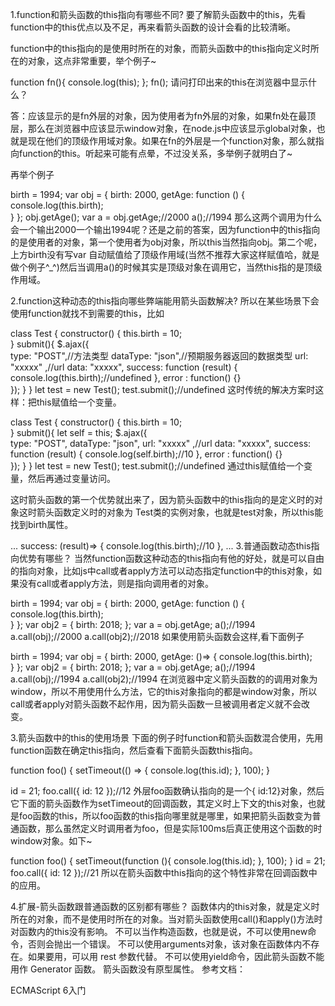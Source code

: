 1.function和箭头函数的this指向有哪些不同?
要了解箭头函数中的this，先看function中的this优点以及不足，再来看箭头函数的设计会看的比较清晰。

function中的this指向的是使用时所在的对象，而箭头函数中的this指向定义时所在的对象，这点非常重要，举个例子~

function fn(){
   console.log(this);
};
fn();
请问打印出来的this在浏览器中显示什么？

答：应该显示的是fn外层的对象，因为使用者为fn外层的对象，如果fn处在最顶层，那么在浏览器中应该显示window对象，在node.js中应该显示global对象，也就是现在他们的顶级作用域对象。如果在fn的外层是一个function对象，那么就指向function的this。听起来可能有点晕，不过没关系，多举例子就明白了~

再举个例子

birth =  1994;
var obj = {
    birth: 2000,
    getAge: function () {
        console.log(this.birth);       
    }
};
obj.getAge();
var a = obj.getAge;//2000
a();//1994
那么这两个调用为什么会一个输出2000一个输出1994呢？还是之前的答案，因为function中的this指向的是使用者的对象，第一个使用者为obj对象，所以this当然指向obj。第二个呢，上方birth没有写var 自动赋值给了顶级作用域(当然不推荐大家这样赋值哈，就是做个例子^_^)然后当调用a()的时候其实是顶级对象在调用它，当然this指的是顶级作用域。

2.function这种动态的this指向哪些弊端能用箭头函数解决?
所以在某些场景下会使用function就找不到需要的this，比如

class Test {
	constructor() {
		this.birth = 10;  
	}
	submit(){
		$.ajax({          
			type: "POST",//方法类型
			dataType: "json",//预期服务器返回的数据类型
			url: "xxxxx" ,//url
			data: "xxxxx",
			success: function (result) {
				console.log(this.birth);//undefined 
			},
			error : function() {}                   
		});
	}
}
let test = new Test();
test.submit();//undefined 
这时传统的解决方案时这样：把this赋值给一个变量。

class Test {
	constructor() {
		this.birth = 10;  
	}
	submit(){
                let self = this;
		$.ajax({          
			type: "POST",
			dataType: "json",
			url: "xxxxx" ,//url
			data: "xxxxx",
			success: function (result) {
				console.log(self.birth);//10
			},
			error : function() {}                   
		});
	}
}
let test = new Test();
test.submit();//undefined 
通过this赋值给一个变量，然后再通过变量访问。

这时箭头函数的第一个优势就出来了，因为箭头函数中的this指向的是定义时的对象这时箭头函数定义时的对象为 Test类的实例对象，也就是test对象，所以this能找到birth属性。

...
success: (result)=> {
	console.log(this.birth);//10
},
...
3.普通函数动态this指向优势有哪些？
当然function函数这种动态的this指向有他的好处，就是可以自由的指向对象，比如js中call或者apply方法可以动态指定function中的this对象，如果没有call或者apply方法，则是指向调用者的对象。

birth =  1994;
var obj = {
    birth: 2000,
    getAge: function () {
        console.log(this.birth);       
    }
};
var obj2 = {
    birth: 2018;
};
var a = obj.getAge;
a();//1994
a.call(obj);//2000
a.call(obj2);//2018
如果使用箭头函数会这样,看下面例子

birth =  1994;
var obj = {
    birth: 2000,
    getAge: ()=> {
        console.log(this.birth);       
    }
};
var obj2 = {
    birth: 2018;
};
var a = obj.getAge;
a();//1994
a.call(obj);//1994
a.call(obj2);//1994
在浏览器中定义箭头函数的的调用对象为window，所以不用使用什么方法，它的this对象指向的都是window对象，所以call或者apply对箭头函数不起作用，因为箭头函数一旦被调用者定义就不会改变。

3.箭头函数中的this的使用场景
下面的例子时function和箭头函数混合使用，先用function函数在确定this指向，然后查看下面箭头函数this指向。

function foo() {
	setTimeout(() => {
		console.log(this.id);
	}, 100);
}

id = 21;
foo.call({ id: 12 });//12
外层foo函数确认指向的是一个{ id:12}对象，然后它下面的箭头函数作为setTimeout的回调函数，其定义时上下文的this对象，也就是foo函数的this，所以foo函数的this指向哪里就是哪里，如果把箭头函数变为普通函数，那么虽然定义时调用者为foo，但是实际100ms后真正使用这个函数的时window对象。如下~

function foo() {
	setTimeout(function (){
		console.log(this.id);
	}, 100);
}
id = 21;
foo.call({ id: 12 });//21
所以在箭头函数中this指向的这个特性非常在回调函数中的应用。

4.扩展-箭头函数跟普通函数的区别都有哪些？
函数体内的this对象，就是定义时所在的对象，而不是使用时所在的对象。当对箭头函数使用call()和apply()方法时对函数内的this没有影响。
不可以当作构造函数，也就是说，不可以使用new命令，否则会抛出一个错误。
不可以使用arguments对象，该对象在函数体内不存在。如果要用，可以用 rest 参数代替。
不可以使用yield命令，因此箭头函数不能用作 Generator 函数。
箭头函数没有原型属性。
参考文档：

ECMAScript 6入门